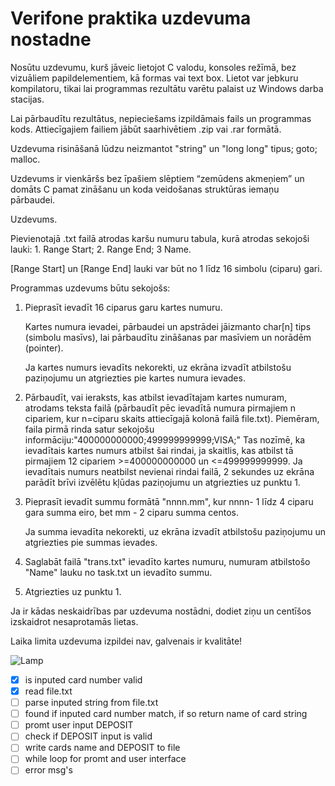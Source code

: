 # Verifone praktika uzdevuma nostadne
Nosūtu uzdevumu, kurš jāveic lietojot C valodu, konsoles režīmā, bez vizuāliem papildelementiem, kā formas vai text box. Lietot var jebkuru kompilatoru, tikai lai programmas rezultātu varētu palaist uz Windows darba stacijas.

Lai pārbaudītu rezultātus, nepieciešams izpildāmais fails un programmas kods. Attiecīgajiem failiem jābūt saarhivētiem .zip vai .rar formātā.

 

Uzdevuma risināšanā lūdzu neizmantot "string" un "long long" tipus; goto; malloc.

 

Uzdevums ir vienkāršs bez īpašiem slēptiem “zemūdens akmeņiem” un domāts C pamat zināšanu un koda veidošanas struktūras iemaņu pārbaudei.

 

Uzdevums.

 

Pievienotajā .txt failā atrodas karšu numuru tabula, kurā atrodas sekojoši lauki: 1. Range Start; 2. Range End; 3 Name.

[Range Start] un [Range End] lauki var būt no 1 līdz 16 simbolu (ciparu) gari.

Programmas uzdevums būtu sekojošs:

1. Pieprasīt ievadīt 16 ciparus garu kartes numuru.

    Kartes numura ievadei, pārbaudei un apstrādei jāizmanto char[n] tips (simbolu masīvs), lai pārbaudītu zināšanas par masīviem un norādēm (pointer).

    Ja kartes numurs ievadīts nekorekti, uz ekrāna izvadīt atbilstošu paziņojumu un atgriezties pie kartes numura ievades.

2. Pārbaudīt, vai ieraksts, kas atbilst ievadītajam kartes numuram, atrodams teksta failā (pārbaudīt pēc ievadītā numura pirmajiem n cipariem, kur n=ciparu skaits attiecīgajā kolonā failā file.txt). Piemēram, faila pirmā rinda satur sekojošu informāciju:"400000000000;499999999999;VISA;" Tas nozīmē, ka ievadītais kartes numurs atbilst šai rindai, ja skaitlis, kas atbilst tā pirmajiem 12 cipariem >=400000000000 un <=499999999999. Ja ievadītais numurs neatbilst nevienai rindai failā, 2 sekundes uz ekrāna parādīt brīvi izvēlētu kļūdas paziņojumu un atgriezties uz punktu 1.

3. Pieprasīt ievadīt summu formātā "nnnn.mm", kur nnnn- 1 līdz 4 ciparu gara summa eiro, bet mm - 2 ciparu summa centos.

    Ja summa ievadīta nekorekti, uz ekrāna izvadīt atbilstošu paziņojumu un atgriezties pie summas ievades.

4. Saglabāt failā "trans.txt" ievadīto kartes numuru, numuram atbilstošo "Name" lauku no task.txt un ievadīto summu.

5. Atgriezties uz punktu 1.

 

Ja ir kādas neskaidrības par uzdevuma nostādni, dodiet ziņu un centīšos izskaidrot nesaprotamās lietas.

 

Laika limita uzdevuma izpildei nav, galvenais ir kvalitāte!  

<img src="https://imgur.com/VbgdZ7h" alt="Lamp">  


- [x] is inputed card number valid
- [x] read file.txt
- [ ] parse inputed string from file.txt
- [ ] found if inputed card number match, if so return name of card string
- [ ] promt user input DEPOSIT
- [ ] check if DEPOSIT input is valid
- [ ] write cards name and DEPOSIT to file
- [ ] while loop for promt and user interface
- [ ] error msg's 
